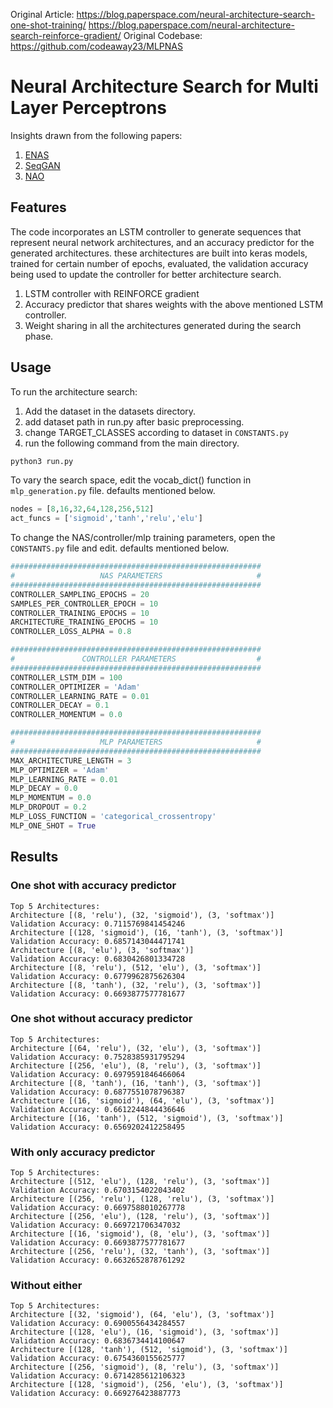 Original Article: https://blog.paperspace.com/neural-architecture-search-one-shot-training/
                  https://blog.paperspace.com/neural-architecture-search-reinforce-gradient/
Original Codebase: https://github.com/codeaway23/MLPNAS

# Neural Architecture Search for Multi Layer Perceptrons 

Insights drawn from the following papers:

1. [ENAS](https://proceedings.mlr.press/v80/pham18a.html)
2. [SeqGAN](https://www.aaai.org/Conferences/AAAI/2017/PreliminaryPapers/12-Yu-L-14344.pdf) 
3. [NAO](https://proceedings.neurips.cc/paper/2018/file/933670f1ac8ba969f32989c312faba75-Paper.pdf)


## Features

The code incorporates an LSTM controller to generate sequences that represent neural network architectures, and an accuracy predictor for the generated architectures. these architectures are built into keras models, trained for certain number of epochs, evaluated, the validation accuracy being used to update the controller for better architecture search. 

1. LSTM controller with REINFORCE gradient
2. Accuracy predictor that shares weights with the above mentioned LSTM controller.
3. Weight sharing in all the architectures generated during the search phase.


## Usage

To run the architecture search:
1. Add the dataset in the datasets directory.
2. add dataset path in run.py after basic preprocessing.
3. change TARGET_CLASSES according to dataset in ```CONSTANTS.py``` 
3. run the following command from the main directory.

```bash
python3 run.py
```

To vary the search space, edit the vocab_dict() function in ```mlp_generation.py``` file. defaults mentioned below.

```python
nodes = [8,16,32,64,128,256,512]
act_funcs = ['sigmoid','tanh','relu','elu']
```

To change the NAS/controller/mlp training parameters, open the ```CONSTANTS.py``` file and edit. defaults mentioned below.

```python
########################################################
#                   NAS PARAMETERS                     #
########################################################
CONTROLLER_SAMPLING_EPOCHS = 20
SAMPLES_PER_CONTROLLER_EPOCH = 10
CONTROLLER_TRAINING_EPOCHS = 10
ARCHITECTURE_TRAINING_EPOCHS = 10
CONTROLLER_LOSS_ALPHA = 0.8

########################################################
#               CONTROLLER PARAMETERS                  #
########################################################
CONTROLLER_LSTM_DIM = 100
CONTROLLER_OPTIMIZER = 'Adam'
CONTROLLER_LEARNING_RATE = 0.01
CONTROLLER_DECAY = 0.1
CONTROLLER_MOMENTUM = 0.0

########################################################
#                   MLP PARAMETERS                     #
########################################################
MAX_ARCHITECTURE_LENGTH = 3
MLP_OPTIMIZER = 'Adam'
MLP_LEARNING_RATE = 0.01
MLP_DECAY = 0.0
MLP_MOMENTUM = 0.0
MLP_DROPOUT = 0.2
MLP_LOSS_FUNCTION = 'categorical_crossentropy'
MLP_ONE_SHOT = True
```

## Results

### One shot with accuracy predictor
```
Top 5 Architectures:
Architecture [(8, 'relu'), (32, 'sigmoid'), (3, 'softmax')]
Validation Accuracy: 0.7115769841454246
Architecture [(128, 'sigmoid'), (16, 'tanh'), (3, 'softmax')]
Validation Accuracy: 0.6857143044471741
Architecture [(8, 'elu'), (3, 'softmax')]
Validation Accuracy: 0.6830426801334728
Architecture [(8, 'relu'), (512, 'elu'), (3, 'softmax')]
Validation Accuracy: 0.6779962875626304
Architecture [(8, 'tanh'), (32, 'relu'), (3, 'softmax')]
Validation Accuracy: 0.6693877577781677
```
### One shot without accuracy predictor
```
Top 5 Architectures:
Architecture [(64, 'relu'), (32, 'elu'), (3, 'softmax')]
Validation Accuracy: 0.7528385931795294
Architecture [(256, 'elu'), (8, 'relu'), (3, 'softmax')]
Validation Accuracy: 0.6979591846466064
Architecture [(8, 'tanh'), (16, 'tanh'), (3, 'softmax')]
Validation Accuracy: 0.6877551078796387
Architecture [(16, 'sigmoid'), (64, 'elu'), (3, 'softmax')]
Validation Accuracy: 0.6612244844436646
Architecture [(16, 'tanh'), (512, 'sigmoid'), (3, 'softmax')]
Validation Accuracy: 0.6569202412258495
```

###  With only accuracy predictor
```
Top 5 Architectures:
Architecture [(512, 'elu'), (128, 'relu'), (3, 'softmax')]
Validation Accuracy: 0.6703154022043402
Architecture [(256, 'relu'), (128, 'relu'), (3, 'softmax')]
Validation Accuracy: 0.6697588010267778
Architecture [(256, 'elu'), (128, 'relu'), (3, 'softmax')]
Validation Accuracy: 0.669721706347032
Architecture [(16, 'sigmoid'), (8, 'elu'), (3, 'softmax')]
Validation Accuracy: 0.6693877577781677
Architecture [(256, 'relu'), (32, 'tanh'), (3, 'softmax')]
Validation Accuracy: 0.6632652878761292
```

### Without either
``` 
Top 5 Architectures:
Architecture [(32, 'sigmoid'), (64, 'elu'), (3, 'softmax')]
Validation Accuracy: 0.6900556434284557
Architecture [(128, 'elu'), (16, 'sigmoid'), (3, 'softmax')]
Validation Accuracy: 0.6836734414100647
Architecture [(128, 'tanh'), (512, 'sigmoid'), (3, 'softmax')]
Validation Accuracy: 0.6754360155625777
Architecture [(256, 'sigmoid'), (8, 'relu'), (3, 'softmax')]
Validation Accuracy: 0.6714285612106323
Architecture [(128, 'sigmoid'), (256, 'elu'), (3, 'softmax')]
Validation Accuracy: 0.669276423887773
```